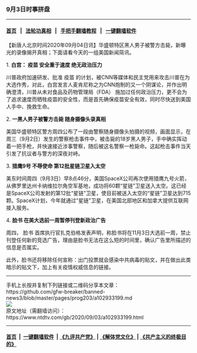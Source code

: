 ### 9月3日时事拼盘
------------------------

#### [首页](https://github.com/gfw-breaker/banned-news3/blob/master/README.md) &nbsp;&nbsp;|&nbsp;&nbsp; [法轮功真相](https://github.com/begood0513/basic/blob/master/README.md)  &nbsp;&nbsp;|&nbsp;&nbsp; [手把手翻墙教程](https://github.com/gfw-breaker/guides/wiki)  &nbsp;&nbsp;|&nbsp;&nbsp; [一键翻墙软件](https://github.com/gfw-breaker/nogfw/blob/master/README.md)  



<div><div class="post_content" itemprop="articleBody">
 <p>
  【新唐人北京时间2020年09月04日讯】华盛顿特区黑人男子被警方击毙，新曝光的录像揭开真相；下面请看今天的一组美国新闻简讯。
 </p>
 <p>
  1.
  <strong>
   白宫：
   <ok href="https://www.ntdtv.com/gb/疫苗.htm">
    疫苗
   </ok>
   安全重于速度 绝无政治压力
  </strong>
 </p>
 <p>
  川普政府加速研发、批准
  <ok href="https://www.ntdtv.com/gb/疫苗.htm">
   疫苗
  </ok>
  的计划，被CNN等媒体和民主党用来攻击川普在为大选作秀，对此，白宫发言人麦肯尼称之为CNN炮制的又一个阴谋论，并作出明确澄清，川普从未对食品及药物管理局（FDA） 施加过任何政治压力，更不会为了追求速度而牺牲疫苗的安全性，而是首先确保疫苗安全有效，同时尽快送到美国人手中、挽救生命。
 </p>
 <p>
  2.
  <strong>
   一黑人男子被警方击毙 随身摄像头录真相
  </strong>
 </p>
 <p>
  美国华盛顿特区警方周四公布了一段由警察随身摄像头拍摄的视频，画面显示，在周三（9月2日）发生的警察枪击事件中，被击毙的18岁黑人男子，手中确实挥动着一把手枪，并快速接近涉事警察，随后被这名警察一枪毙命。这起枪击事件当天引发了抗议者与警方的深夜对峙。
 </p>
 <p>
  3.
  <strong>
   <ok href="https://www.ntdtv.com/gb/猎鹰9号.htm">
    猎鹰9号
   </ok>
   不辱使命 第12批星链卫星入太空
  </strong>
 </p>
 <p>
  美东时间周四（9月3日）早8点46分，美国SpaceX公司再次使用猎鹰九号火箭，从佛罗里达州卡纳维拉尔角空军基地，成功将60颗“星链”卫星送入太空。这已经是SpaceX公司发射的第12批“星链”卫星，使目前被送入太空的“星链”卫星达到715颗。SpaceX计划，今年就通过“星链”卫星，在美国北部地区和加拿大提供互联网接入服务。
 </p>
 <p>
  4.
  <strong>
   <ok href="https://www.ntdtv.com/gb/脸书.htm">
    脸书
   </ok>
   在美大选前一周暂停刊登新政治广告
  </strong>
 </p>
 <p>
  周四，
  <ok href="https://www.ntdtv.com/gb/脸书.htm">
   脸书
  </ok>
  首席执行官扎克伯格发表声明，称脸书将在11月3日大选前一周，禁止刊登任何新的竞选广告，理由是脸书无法在这么短的时间里，确认广告里所描述的信息是否属实。
 </p>
 <p>
  此外，脸书还将移除任何宣称：出门投票就会感染中共病毒的贴文，并在做出此类暗示的贴文下，加上有关疫情权威信息的链接。
 </p>
 <div class="single_ad">
 </div>
</div>
</div>
<hr/>
手机上长按并复制下列链接或二维码分享本文章：<br/>
https://github.com/gfw-breaker/banned-news3/blob/master/pages/prog203/a102933199.md <br/>
<a href='https://github.com/gfw-breaker/banned-news3/blob/master/pages/prog203/a102933199.md'><img src='https://github.com/gfw-breaker/banned-news3/blob/master/pages/prog203/a102933199.md.png'/></a> <br/>
原文地址（需翻墙访问）：https://www.ntdtv.com/gb/2020/09/03/a102933199.html


------------------------
#### [首页](https://github.com/gfw-breaker/banned-news3/blob/master/README.md) &nbsp;|&nbsp; [一键翻墙软件](https://github.com/gfw-breaker/nogfw/blob/master/README.md) &nbsp;| [《九评共产党》](https://github.com/gfw-breaker/9ping.md/blob/master/README.md#九评之一评共产党是什么) | [《解体党文化》](https://github.com/gfw-breaker/jtdwh.md/blob/master/README.md) | [《共产主义的终极目的》](https://github.com/gfw-breaker/gczydzjmd.md/blob/master/README.md)


<img src='http://gfw-breaker.win/banned-news3/pages/prog203/a102933199.md' width='0px' height='0px'/>